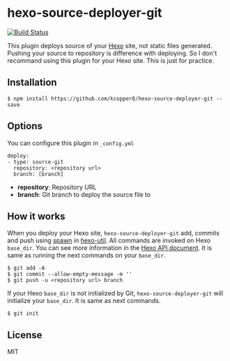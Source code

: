 # hexo-source-deployer-git
[![Build Status](https://travis-ci.org/kcopper8/hexo-source-deployer-git.svg)](https://travis-ci.org/kcopper8/hexo-source-deployer-git)

This plugin deploys source of your [Hexo](hexo.io) site, not static files
 generated. Pushing your source to repository is difference with deploying.
So I don't recommand using this plugin for your Hexo site. This is just for
practice.


## Installation

```
$ npm install https://github.com/kcopper8/hexo-source-deployer-git --save
```
## Options
You can configure this plugin in `_config.yml`

```
deploy:
- type: source-git
  repository: <repository url>
  branch: [branch]
```

- **repository**: Repository URL
- **branch**: Git branch to deploy the source file to

## How it works
When you deploy your Hexo site, `hexo-source-deployer-git` add, commits and push
using [spawn](https://github.com/hexojs/hexo-util#user-content-spawncommand-args-options)
in [hexo-util](https://github.com/hexojs/hexo-util). All commands are invoked
on Hexo `base_dir`. You can see more information in the [Hexo API document](https://hexo.io/api/).
It is same as running the next commands on your `base_dir`.

```
$ git add -A
$ git commit --allow-empty-message -m ''
$ git push -u <repository url> branch
```

If your Hexo `base_dir` is not initialized by Git, `hexo-source-deployer-git`
will initialize your `base_dir`. It is same as next commands.

```
$ git init
```

## License
MIT
